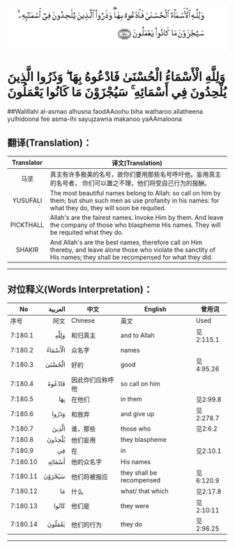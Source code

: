 ![007:180](images/007_180.gif)

# وَلِلَّهِ الْأَسْمَاءُ الْحُسْنَىٰ فَادْعُوهُ بِهَا ۖ وَذَرُوا الَّذِينَ يُلْحِدُونَ فِي أَسْمَائِهِ ۚ سَيُجْزَوْنَ مَا كَانُوا يَعْمَلُونَ 

##Walillahi al-asmao alhusna faodAAoohu biha watharoo allatheena yulhidoona fee asma-ihi sayujzawna makanoo yaAAmaloona 

## 翻译(Translation)：

| Translator | 译文(Translation)                                            |
| :--------: | ------------------------------------------------------------ |
|    马坚    | 真主有许多极美的名号，故你们要用那些名号呼吁他。妄用真主的名号者， 你们可以置之不理，他们将受自己行为的报酬。 |
|  YUSUFALI  | The most beautiful names belong to Allah: so call on him by them; but shun such men as use profanity in his names: for what they do, they will soon be requited. |
| PICKTHALL  | Allah's are the fairest names. Invoke Him by them. And leave the company of those who blaspheme His names. They will be requited what they do. |
|   SHAKIR   | And Allah's are the best names, therefore call on Him thereby, and leave alone those who violate the sanctity of His names; they shall be recompensed for what they did. |

---

## 对位释义(Words Interpretation)：

| No   | العربية | 中文    | English | 曾用词 |
| ---- | ------: | ------- | ------- | ------ |
| 序号 |    阿文 | Chinese | 英文    | Used   |
| 7:180.1  | وَلِلَّهِ    | 和归真主         | and to Allah              | 见2:115.1 |
| 7:180.2  | الْأَسْمَاءُ | 众名字           | names                     |           |
| 7:180.3  | الْحُسْنَىٰ  | 好的             | good                      | 见4:95.26 |
| 7:180.4  | فَادْعُوهُ  | 因此你们应称呼他 | so call on him            |           |
| 7:180.5  | بِهَا     | 在他们           | in them                   | 见2:99.8  |
| 7:180.6  | وَذَرُوا   | 和放弃           | and give up               | 见2:278.7 |
| 7:180.7  | الَّذِينَ   | 谁，那些         | those who                 | 见2:6.2   |
| 7:180.8  | يُلْحِدُونَ  | 他们妄用         | they blaspheme            |           |
| 7:180.9  | فِي      | 在               | in                        | 见2:10.1  |
| 7:180.10 | أَسْمَائِهِ  | 他的众名字       | His names                 |           |
| 7:180.11 | سَيُجْزَوْنَ  | 他们将被报应     | they shall be recompensed | 见6:120.9 |
| 7:180.12 | مَا      | 什么             | what/ that which          | 见2:17.8  |
| 7:180.13 | كَانُوا   | 他们是           | they were                 | 见2:10:11 |
| 7:180.14 | يَعْمَلُونَ  | 他们的行为       | they do                   | 见2:96.25 |

---